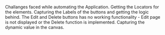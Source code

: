 Challanges faced while automating the Application.
Getting the Locators for the elements.
Capturing the Labels of the buttons and getting the logic behind.
The Edit and Delete buttons has no working functionality - Edit page is not displayed or the Delete function is implemented.
Capturing the dynamic value in the canvas.
